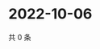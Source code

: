 # 2022-10-06

共 0 条

<!-- BEGIN WEIBO -->
<!-- 最后更新时间 Thu Oct 06 2022 15:13:17 GMT+0800 (China Standard Time) -->

<!-- END WEIBO -->
